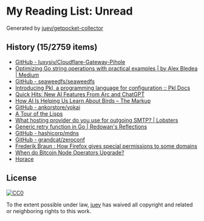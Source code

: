 # My Reading List: Unread

Generated by [juev/getpocket-collector](https://github.com/juev/getpocket-collector)

## History (15/2759 items)

- [GitHub - luxysiv/Cloudflare-Gateway-Pihole](https://github.com/luxysiv/Cloudflare-Gateway-Pihole)
- [Optimizing Go string operations with practical examples | by Alex Bledea | Medium](https://medium.com/@ozoniuss/optimizing-go-string-operations-with-practical-examples-83df39b776fb)
- [GitHub - seaweedfs/seaweedfs](https://github.com/seaweedfs/seaweedfs)
- [Introducing Pkl, a programming language for configuration :: Pkl Docs](https://pkl-lang.org/blog/introducing-pkl.html)
- [Quick Hits: New AI Features From Arc and ChatGPT](https://every.to/feeds/26580f4aa6de9bd9c3b3/quick-hits-new-ai-features-from-arc-and-chatgpt)
- [How AI Is Helping Us Learn About Birds – The Markup](https://themarkup.org/hello-world/2024/02/03/how-ai-is-helping-us-learn-about-birds)
- [GitHub - ankorstore/yokai](https://github.com/ankorstore/yokai)
- [A Tour of the Lisps](https://fosskers.ca/en/blog/rounds-of-lisp)
- [What hosting provider do you use for outgoing SMTP? | Lobsters](https://lobste.rs/s/2eosdi/what_hosting_provider_do_you_use_for)
- [Generic retry function in Go | Redowan's Reflections](https://rednafi.com/go/generic_retry_function/)
- [GitHub - hashicorp/mdns](https://github.com/hashicorp/mdns)
- [GitHub - grandcat/zeroconf](https://github.com/grandcat/zeroconf)
- [Frederik Braun : How Firefox gives special permissions to some domains](https://frederik-braun.com/special-browser-privileges-for-some-domains.html)
- [When do Bitcoin Node Operators Upgrade?](https://blog.lopp.net/when-do-bitcoin-node-operators-upgrade/)
- [Horace](https://zenhorace.dev/blog/context-control-go/)

## License

[![CC0](https://mirrors.creativecommons.org/presskit/buttons/88x31/svg/cc-zero.svg)](https://creativecommons.org/publicdomain/zero/1.0/)

To the extent possible under law, [juev](https://github.com/juev) has waived all copyright and related or neighboring rights to this work.
